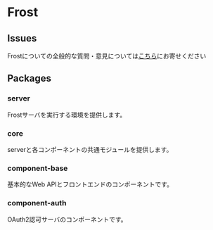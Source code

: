 # Frost

## Issues

Frostについての全般的な質問・意見については[こちら](https://github.com/Frost-Dev/Frost/issues)にお寄せください

## Packages

### **server**
Frostサーバを実行する環境を提供します。

### **core**
serverと各コンポーネントの共通モジュールを提供します。

### **component-base**
基本的なWeb APIとフロントエンドのコンポーネントです。

### **component-auth**
OAuth2認可サーバのコンポーネントです。
